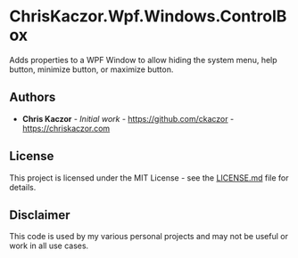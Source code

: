 ﻿# ChrisKaczor.Wpf.Windows.ControlBox

Adds properties to a WPF Window to allow hiding the system menu, help button, minimize button, or maximize button.

## Authors

* **Chris Kaczor** - *Initial work* - https://github.com/ckaczor - https://chriskaczor.com

## License

This project is licensed under the MIT License - see the [LICENSE.md](LICENSE.md) file for details.

## Disclaimer

This code is used by my various personal projects and may not be useful or work in all use cases.
